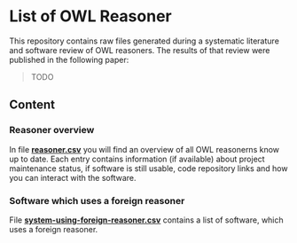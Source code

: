 # List of OWL Reasoner

This repository contains raw files generated during a systematic literature and software review of OWL reasoners. The results of that review were published in the following paper:

> TODO

## Content

### Reasoner overview

In file [**reasoner.csv**](./reasoner.csv) you will find an overview of all OWL reasonerns know up to date. Each entry contains information (if available) about project maintenance status, if software is still usable, code repository links and how you can interact with the software.

### Software which uses a foreign reasoner

File [**system-using-foreign-reasoner.csv**](./system-using-foreign-reasoner.csv) contains a list of software, which uses a foreign reasoner.